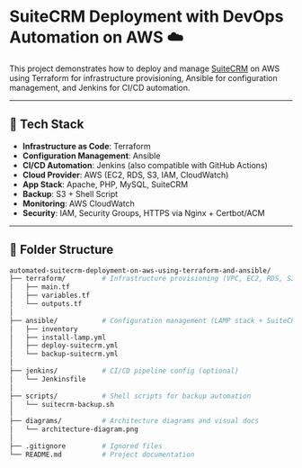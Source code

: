 # SuiteCRM Deployment with DevOps Automation on AWS ☁️

This project demonstrates how to deploy and manage [SuiteCRM](https://suitecrm.com/) on AWS using Terraform for infrastructure provisioning, Ansible for configuration management, and Jenkins for CI/CD automation.

---

## 🚀 Tech Stack

- **Infrastructure as Code**: Terraform
- **Configuration Management**: Ansible
- **CI/CD Automation**: Jenkins (also compatible with GitHub Actions)
- **Cloud Provider**: AWS (EC2, RDS, S3, IAM, CloudWatch)
- **App Stack**: Apache, PHP, MySQL, SuiteCRM
- **Backup**: S3 + Shell Script
- **Monitoring**: AWS CloudWatch
- **Security**: IAM, Security Groups, HTTPS via Nginx + Certbot/ACM

---

## 🧱 Folder Structure

```bash
automated-suitecrm-deployment-on-aws-using-terraform-and-ansible/
├── terraform/         # Infrastructure provisioning (VPC, EC2, RDS, S3, etc.)
│   ├── main.tf
│   ├── variables.tf
│   └── outputs.tf
│
├── ansible/           # Configuration management (LAMP stack + SuiteCRM setup)
│   ├── inventory
│   ├── install-lamp.yml
│   ├── deploy-suitecrm.yml
│   └── backup-suitecrm.yml
│
├── jenkins/           # CI/CD pipeline config (optional)
│   └── Jenkinsfile
│
├── scripts/           # Shell scripts for backup automation
│   └── suitecrm-backup.sh
│
├── diagrams/          # Architecture diagrams and visual docs
│   └── architecture-diagram.png
│
├── .gitignore         # Ignored files
└── README.md          # Project documentation
